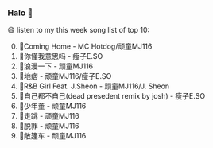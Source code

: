 

### Halo 👋

😄 listen to my this week song list of top 10:

0. 🌈Coming Home - MC Hotdog/顽童MJ116
1. 🌈你懂我意思吗 - 瘦子E.SO
2. 🌈浪漫一下 - 顽童MJ116
3. 🌈地痞 - 顽童MJ116/瘦子E.SO
4. 🌈R&B Girl Feat. J.Sheon - 顽童MJ116/J. Sheon
5. 🌈自己都不自己(dead presedent remix by josh) - 瘦子E.SO
6. 🌈少年董  - 顽童MJ116
7. 🌈走跳 - 顽童MJ116
8. 🌈脱罪 - 顽童MJ116
9. 🌈敞篷车 - 顽童MJ116

